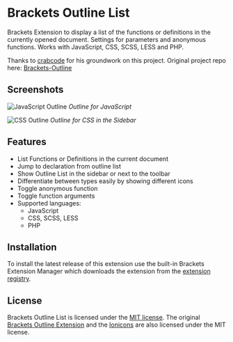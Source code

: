 Brackets Outline List
==============
Brackets Extension to display a list of the functions or definitions in the currently opened document. Settings for parameters and anonymous functions. Works with JavaScript, CSS, SCSS, LESS and PHP.

Thanks to [crabcode](https://github.com/crabcode) for his groundwork on this project. Original project repo here: [Brackets-Outline](https://github.com/crabcode/brackets-outline)

Screenshots
-------
![JavaScript Outline](https://raw.githubusercontent.com/Hirse/brackets-outline-list/master/screenshots/outline.png)
*Outline for JavaScript*

![CSS Outline](https://raw.githubusercontent.com/Hirse/brackets-outline-list/master/screenshots/outline-sidebar.png)
*Outline for CSS in the Sidebar*

Features
-------
* List Functions or Definitions in the current document
* Jump to declaration from outline list
* Show Outline List in the sidebar or next to the toolbar
* Differentiate between types easily by showing different icons
* Toggle anonymous function
* Toggle function arguments
* Supported languages:
    * JavaScript
    * CSS, SCSS, LESS
    * PHP


Installation
-------
To install the latest release of this extension use the built-in Brackets Extension Manager which downloads the extension from the [extension registry](https://brackets-registry.aboutweb.com/).


License
-------
Brackets Outline List is licensed under the [MIT license](http://opensource.org/licenses/MIT). The original [Brackets Outline Extension](https://github.com/crabcode/brackets-outline#license) and the [Ionicons](http://ionicons.com) are also licensed under the MIT license.
